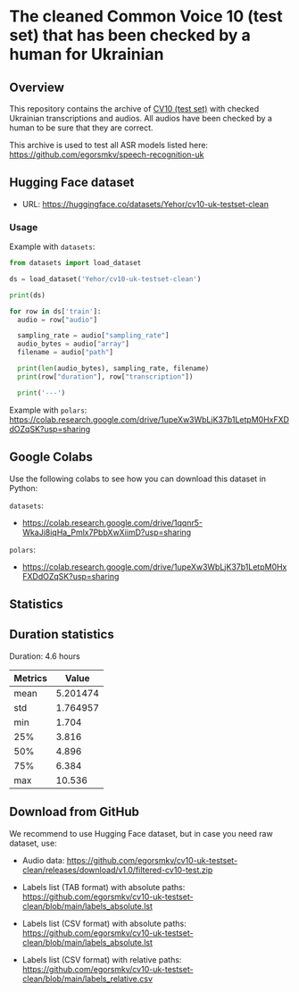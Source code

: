 # The cleaned Common Voice 10 (test set) that has been checked by a human for Ukrainian

## Overview

This repository contains the archive of [CV10 (test set)][1] with checked Ukrainian transcriptions and audios. All audios have been checked by a human to be sure that they are correct. 

This archive is used to test all ASR models listed here: https://github.com/egorsmkv/speech-recognition-uk

## Hugging Face dataset

- URL: https://huggingface.co/datasets/Yehor/cv10-uk-testset-clean

### Usage

Example with `datasets`:

```python
from datasets import load_dataset

ds = load_dataset('Yehor/cv10-uk-testset-clean')

print(ds)

for row in ds['train']:
  audio = row["audio"]

  sampling_rate = audio["sampling_rate"]
  audio_bytes = audio["array"]
  filename = audio["path"]

  print(len(audio_bytes), sampling_rate, filename)
  print(row["duration"], row["transcription"])

  print('---')
```

Example with `polars`: https://colab.research.google.com/drive/1upeXw3WbLjK37b1LetpM0HxFXDdOZqSK?usp=sharing

## Google Colabs

Use the following colabs to see how you can download this dataset in Python:

`datasets`:
- https://colab.research.google.com/drive/1qqnr5-WkaJi8iqHa_Pmlx7PbbXwXiimD?usp=sharing

`polars`:
- https://colab.research.google.com/drive/1upeXw3WbLjK37b1LetpM0HxFXDdOZqSK?usp=sharing

## Statistics

## Duration statistics

Duration: 4.6 hours

| Metrics | Value |
| ------ | ------ |
| mean | 5.201474 |
| std | 1.764957 |
| min | 1.704 |
| 25% | 3.816 |
| 50% | 4.896 |
| 75% | 6.384 |
| max | 10.536 |

## Download from GitHub

We recommend to use Hugging Face dataset, but in case you need raw dataset, use:

- Audio data: https://github.com/egorsmkv/cv10-uk-testset-clean/releases/download/v1.0/filtered-cv10-test.zip

- Labels list (TAB format) with absolute paths: https://github.com/egorsmkv/cv10-uk-testset-clean/blob/main/labels_absolute.lst
- Labels list (CSV format) with absolute paths: https://github.com/egorsmkv/cv10-uk-testset-clean/blob/main/labels_absolute.lst
- Labels list (CSV format) with relative paths: https://github.com/egorsmkv/cv10-uk-testset-clean/blob/main/labels_relative.csv

[1]: https://huggingface.co/datasets/mozilla-foundation/common_voice_10_0
